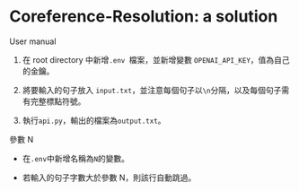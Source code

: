 # Coreference-Resolution: a solution

User manual

1. 在 root directory 中新增`.env `檔案，並新增變數 `OPENAI_API_KEY`，值為自己的金鑰。

2. 將要輸入的句子放入 `input.txt`，並注意每個句子以`\n`分隔，以及每個句子需有完整標點符號。

3. 執行`api.py`，輸出的檔案為`output.txt`。

參數 N

- 在`.env`中新增名稱為`N`的變數。

- 若輸入的句子字數大於參數 N，則該行自動跳過。

